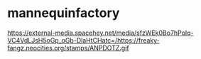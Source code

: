 # mannequinfactory
https://external-media.spacehey.net/media/sfzWEk0Bo7hPoIq-VC4VdLJsH5oGp_oGb-DlaHtCHatc=/https://freaky-fangz.neocities.org/stamps/ANPDOTZ.gif
